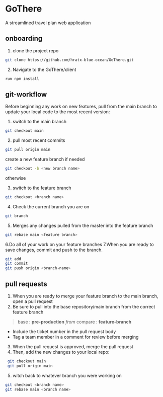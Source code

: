 # GoThere
A streamlined travel plan web application


## onboarding

1. clone the project repo
```sh
git clone https://github.com/hratx-blue-ocean/GoThere.git
```
2. Navigate to the GoThere/client
```sh
run npm install
```

## git-workflow

Before beginning any work on new features, pull from the main branch to update your local code to the most recent version:

1. switch to the main branch
```sh
git checkout main
```

2. pull most recent commits
```sh
git pull origin main
```

create a new feature branch if needed
```sh
git checkout -b <new branch name>
```
otherwise

3. switch to the feature branch
```sh
git checkout <branch name>
```

4. Check the current branch you are on
```sh
git branch
```

5. Merges any changes pulled from the master into the feature branch
```sh
git rebase main <feature branch>
```

6.Do all of your work on your feature branches
7.When you are ready to save changes, commit and push to the branch.
```sh
git add
git commit
git push origin <branch-name>
```
## pull requests
1. When you are ready to merge your feature branch to the main branch, open a pull request
2. Be sure to pull into the base repository/main branch from the correct feature branch
> base : **pre-production** *from* compare : **feature-branch**
* Include the ticket number in the pull request body
* Tag a team member in a comment for review before merging
3. When the pull request is approved, merge the pull request
4. Then, add the new changes to your local repo:
```sh
 git checkout main
 git pull origin main
 ```
5. witch back to whatever branch you were working on
```sh
git checkout <branch name>
git rebase main <branch name>
```






